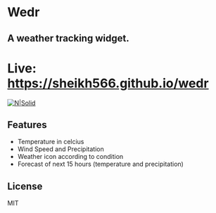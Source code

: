 # Wedr
## A weather tracking widget.
#
# Live: https://sheikh566.github.io/wedr
[![N|Solid](https://i2.paste.pics/HK926.png)](https://nodesource.com/products/nsolid)

## Features

- Temperature in celcius
- Wind Speed and Precipitation
- Weather icon according to condition
- Forecast of next 15 hours (temperature and precipitation)

## License

MIT
